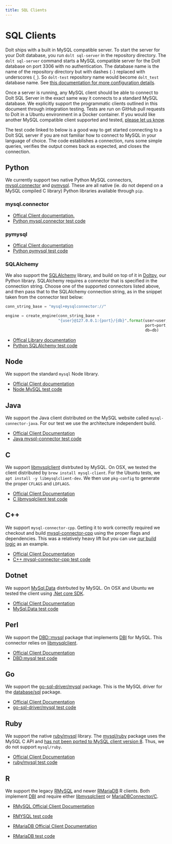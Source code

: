 ```yaml
---
title: SQL Clients
---
```


# SQL Clients

Dolt ships with a built in MySQL compatible server. To start the server for your Dolt database, you run `dolt sql-server` in the repository directory. The `dolt sql-server` command starts a MySQL compatible server for the Dolt database on port 3306 with no authentication. The database name is the name of the repository directory but with dashes \(`-`\) replaced with underscores \(`_`\). So `dolt-test` repository name would become `dolt_test` database name. See [this documentation for more configuration details](../cli.md#dolt-sql-server).

Once a server is running, any MySQL client should be able to connect to Dolt SQL Server in the exact same way it connects to a standard MySQL database. We explicitly support the programmatic clients outlined in this document through integration testing. Tests are run on GitHub pull requests to Dolt in a Ubuntu environment in a Docker container. If you would like another MySQL compatible client supported and tested, [please let us know](https://www.dolthub.com/contact).

The test code linked to below is a good way to get started connecting to a Dolt SQL server if you are not familiar how to connect to MySQL in your language of choice. The code establishes a connection, runs some simple queries, verifies the output comes back as expected, and closes the connection.

## Python

We currently support two native Python MySQL connectors, [mysql.connector](https://dev.mysql.com/doc/connector-python/en/) and [pymysql](https://pymysql.readthedocs.io/en/latest/). These are all native \(ie. do not depend on a MySQL compiled C library\) Python libraries available through `pip`.

### mysql.connector

* [Offical Client documentation.](https://dev.mysql.com/doc/connector-python/en/)
* [Python mysql.connector test code](https://github.com/dolthub/dolt/blob/master/integration-tests/mysql-client-tests/python/mysql.connector-test.py)

### pymysql

* [Offical Client documentation](https://pymysql.readthedocs.io/en/latest/)
* [Python pymysql test code](https://github.com/dolthub/dolt/blob/master/integration-tests/mysql-client-tests/python/pymysql-test.py)

### SQLAlchemy

We also support the [SQLAlchemy](https://www.sqlalchemy.org/) library, and build on top of it in [Doltpy](https://pypi.org/project/doltpy/), our Python library. SQLAlchemy requires a connector that is specified in the connection string. Choose one of the supported connectors listed above, and then pass that to the SQLAlchemy connection string, as in the snippet taken from the connector test below:

```python
conn_string_base = "mysql+mysqlconnector://"

engine = create_engine(conn_string_base +
                       "{user}@127.0.0.1:{port}/{db}".format(user=user,
                                                             port=port,
                                                             db=db)
```

* [Offical Library documentation](https://docs.sqlalchemy.org/en/13/)
* [Python SQLAlchemy test code](https://github.com/dolthub/dolt/blob/master/integration-tests/mysql-client-tests/python/sqlalchemy-test.py)

## Node

We support the standard `mysql` Node library.

* [Official Client documentation](https://www.npmjs.com/package/mysql)
* [Node MySQL test code](https://github.com/dolthub/dolt/blob/master/integration-tests/mysql-client-tests/node/index.js)

## Java

We support the Java client distributed on the MySQL website called `mysql-connector-java`. For our test we use the architecture independent build.

* [Official Client Documentation](https://dev.mysql.com/doc/connector-j/8.0/en/)
* [Java mysql-connector test code](https://github.com/dolthub/dolt/blob/master/integration-tests/mysql-client-tests/java/MySQLConnectorTest.java)

## C

We support [libmysqlclient](https://dev.mysql.com/doc/c-api/8.0/en/) distrbuted by MySQL. On OSX, we tested the client distributed by `brew install mysql-client`. For the Ubuntu tests, we `apt install -y libmysqlclient-dev`. We then use `pkg-config` to generate the proper `CFLAGS` and `LDFLAGS`.

* [Official Client Documentation](https://dev.mysql.com/doc/c-api/8.0/en/)
* [C libmysqlclient test code](https://github.com/dolthub/dolt/blob/master/integration-tests/mysql-client-tests/c/mysql-connector-c-test.c)

## C++

We support `mysql-connector-cpp`. Getting it to work correctly required we checkout and build [mysql-connector-cpp](https://github.com/mysql/mysql-connector-cpp) using the proper flags and dependencies. This was a relatively heavy lift but you can use [our build logic](https://github.com/dolthub/dolt/blob/master/integration-tests/mysql-client-tests/cpp/README.md) as an example.

* [Official Client Documentation](https://dev.mysql.com/doc/connector-cpp/8.0/en/)
* [C++ mysql-connector-cpp test code](https://github.com/dolthub/dolt/blob/master/integration-tests/mysql-client-tests/cpp/mysql-connector-cpp-test.cpp)

## Dotnet

We support [MySql.Data](https://www.nuget.org/packages/MySql.Data/) distrbuted by MySQL. On OSX and Ubuntu we tested the client using [.Net core SDK](https://dotnet.microsoft.com/download/dotnet-core/3.1).

* [Official Client Documentation](https://dev.mysql.com/doc/connector-net/en/connector-net-introduction.html)
* [MySql.Data test code](https://github.com/dolthub/dolt/blob/master/integration-tests/mysql-client-tests/dotnet/MySqlConnector/Program.cs)

## Perl

We support the [DBD::mysql](https://metacpan.org/pod/DBD::mysql) package that implements [DBI](https://metacpan.org/pod/DBI) for MySQL. This connector relies on [libmysqlclient](https://dev.mysql.com/doc/c-api/8.0/en/).

* [Official Client Documentation](https://metacpan.org/pod/DBD::mysql)
* [DBD:mysql test code](https://github.com/dolthub/dolt/blob/master/integration-tests/mysql-client-tests/perl/dbd-mysql-test.pl)

## Go

We support the [go-sql-driver/mysql](https://github.com/go-sql-driver/mysql) package. This is the MySQL driver for the [database/sql](https://golang.org/pkg/database/sql/) package.

* [Official Client Documentation](https://github.com/go-sql-driver/mysql)
* [go-sql-driver/mysql test code](https://github.com/dolthub/dolt/blob/master/integration-tests/mysql-client-tests/go/go-sql-driver-mysql-test.go)

## Ruby

We support the native [ruby/mysql](http://www.tmtm.org/en/ruby/mysql/) library. The [mysql/ruby](http://www.tmtm.org/en/mysql/ruby/) package uses the MySQL C API and [has not been ported to MySQL client version 8](https://github.com/luislavena/mysql-gem/issues/35). Thus, we do not support `mysql/ruby`.

* [Official Client Documentation](http://www.tmtm.org/en/ruby/mysql/)
* [ruby/mysql test code](https://github.com/dolthub/dolt/blob/master/integration-tests/mysql-client-tests/ruby/ruby-mysql-test.rb)

## R

We support the legacy [RMySQL](https://github.com/r-dbi/RMySQL) and newer [RMariaDB](https://github.com/r-dbi/RMariaDB) R clients. Both implement [DBI](https://metacpan.org/pod/DBI) and require either [libmysqlclient](https://dev.mysql.com/doc/c-api/8.0/en/) or [MariaDBConnector/C](https://downloads.mariadb.org/connector-c/).

* [RMySQL Official Client Documentation](https://github.com/r-dbi/RMySQL)
* [RMYSQL test code](https://github.com/dolthub/dolt/blob/master/integration-tests/mysql-client-tests/r/rmysql-test.r)

* [RMariaDB Official Client Documentation](https://rmariadb.r-dbi.org)
* [RMariaDB test code](https://github.com/dolthub/dolt/blob/master/integration-tests/mysql-client-tests/r/rmariadb-test.r)
